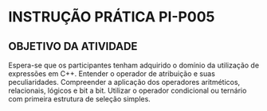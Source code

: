 # INSTRUÇÃO PRÁTICA PI-P005

## OBJETIVO DA ATIVIDADE

Espera-se que os participantes tenham adquirido o domínio da
utilização de expressões em C++. Entender o operador de
atribuição e suas peculiaridades. Compreender a aplicação dos
operadores aritméticos, relacionais, lógicos e bit a bit. Utilizar o
operador condicional ou ternário com primeira estrutura de
seleção simples.
